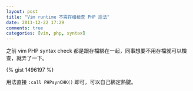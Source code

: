 ```yaml
---
layout: post
title: "Vim runtime 不需存檔檢查 PHP 語法"
date: 2011-12-22 17:29
comments: true
categories: [vim, php, syntax]
---
```

之前 vim PHP syntax check 都是跟存檔綁在一起，同事想要不用存檔就可以檢查，就弄了一下。

{% gist 1496197 %}

用法直接 ```:call PHPsynCHK()``` 即可，可以自己綁定熱鍵。